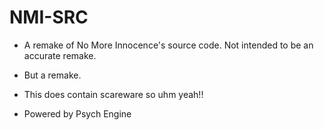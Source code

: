 # NMI-SRC

* A remake of No More Innocence's source code. Not intended to be an accurate remake.

* But a remake.

* This does contain scareware so uhm yeah!!

* Powered by Psych Engine